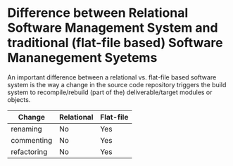 # Difference between Relational Software Management System and traditional (flat-file based) Software Mananegement Syetems

An important difference between a relational vs. flat-file based software system is the way a change in the source code repository 
triggers the build system to recompile/rebuild (part of the) deliverable/target modules or objects.

| Change   | Relational  | Flat-file |
---------- | ----------- | --------- |
| renaming | No          | Yes       |
| commenting | No        | Yes       |
| refactoring | No       | Yes       |





